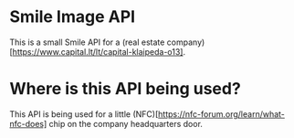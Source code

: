 # Smile Image API
This is a small Smile API for a (real estate company)[https://www.capital.lt/lt/capital-klaipeda-o13].
# Where is this API being used?
This API is being used for a little (NFC)[https://nfc-forum.org/learn/what-nfc-does] chip on the company headquarters door.